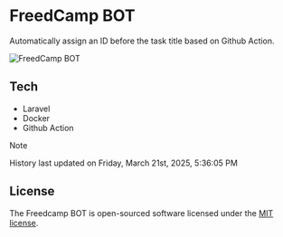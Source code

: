 # FreedCamp BOT

Automatically assign an ID before the task title based on Github Action.

![FreedCamp BOT](https://repository-images.githubusercontent.com/737932867/7d34798b-2680-471c-b089-a78a718d3d6a)

## Tech

- Laravel
- Docker
- Github Action

> [!NOTE]  
> History last updated on Friday, March 21st, 2025, 5:36:05 PM

## License

The Freedcamp BOT is open-sourced software licensed under the [MIT license](https://opensource.org/licenses/MIT).
